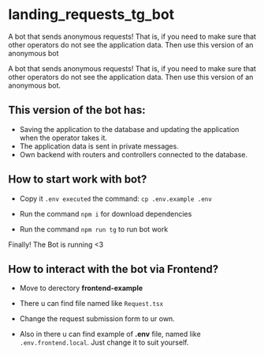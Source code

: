# landing_requests_tg_bot
A bot that sends anonymous requests! 
That is, if you need to make sure that other operators do not see the application data. Then use this version of an anonymous bot

A bot that sends anonymous requests! That is, if you need to make sure that other operators do not see the application data. Then use this version of an anonymous bot.

## This version of the bot has:
- Saving the application to the database and updating the application when the operator takes it. 
- The application data is sent in private messages.
- Own backend with routers and controllers connected to the database.

## How to start work with **bot**?
- Copy it `.env executed` the command: `cp .env.example .env`

- Run the command `npm i` for download dependencies

- Run the command `npm run tg` to run bot work

Finally! The Bot is running <3

## How to interact with the **bot** via Frontend?

- Move to derectory **frontend-example**

- There u can find file named like `Request.tsx`

- Change the request submission form to ur own.

- Also in there u can find example of **.env** file, named like `.env.frontend.local`. Just change it to suit yourself.

